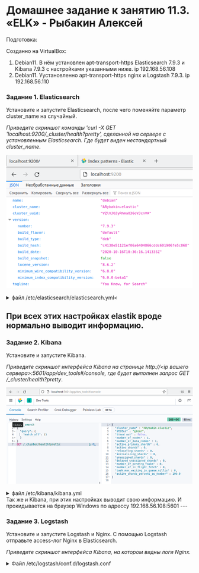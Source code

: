 # Домашнее задание к занятию 11.3. «ELK» - Рыбакин Алексей

Подготовка:

Созданно на VirtualBox:
1. Debian11. В нём установлен apt-transport-https Elasticsearch 7.9.3 и Kibana 7.9.3 с настройками указанными ниже. ip 192.168.56.108
2. Debian11. Уустановленно apt-transport-https nginx и Logstash 7.9.3. ip 192.168.56.110


### Задание 1. Elasticsearch 

Установите и запустите Elasticsearch, после чего поменяйте параметр cluster_name на случайный. 

*Приведите скриншот команды 'curl -X GET 'localhost:9200/_cluster/health?pretty', сделанной на сервере с установленным Elasticsearch. Где будет виден нестандартный cluster_name*.

![1](./img/11-3_1.png)

<details>
<summary>файл /etc/elasticsearch/elasticsearch.yml<</summary>
```
cluster.name: ARybakin-elastic
path.data: /var/lib/elasticsearch
path.logs: /var/log/elasticsearch
```
</details>

При всех этих настройках elastik вроде нормально выводит информацию.  
---

### Задание 2. Kibana

Установите и запустите Kibana.

*Приведите скриншот интерфейса Kibana на странице http://<ip вашего сервера>:5601/app/dev_tools#/console, где будет выполнен запрос GET /_cluster/health?pretty*.

![2](./img/11-3_2.png)

<details>
<summary>файл /etc/kibana/kibana.yml </summary>

```
server.host: "0.0.0.0"
```
</details>
Так же и Kibana, при этих настройках выводит свою информацию.
И прокидывается на браузер Windows по адрессу 192.168.56.108:5601
---

### Задание 3. Logstash

Установите и запустите Logstash и Nginx. С помощью Logstash отправьте access-лог Nginx в Elasticsearch. 

*Приведите скриншот интерфейса Kibana, на котором видны логи Nginx.*

<details>
<summary>Файл /etc/logstash/conf.d/logstash.conf</summary>
```
input {
  file {
    path => "/var/log/nginx/access.log"
    start_position => "beginning"
  }
}

filter {
    grok {
        match => { "message" => "%{IPORHOST:remote_ip} - %{DATA:user_name} \[%{HTTPDATE:access_time}\] \"%{WORD:http_method} %{DATA:url} HTTP/%{NUMBER:http_version}\" %{NUMBER:response_code} %{NUMBER:body_sent_bytes}\"%{DATA:referrer>
    }
    mutate {
        remove_field => [ "host" ]
    }
}

output {
   elasticsearch {
     hosts => "192.168.56.108"
     data_stream => "true"
     index => "nginx-index"
   }
}
# блоки input и filter не правил. отсвил как есть.
```
</details>
![3](./img/11-3_3-1.png)

Вывод логов в kibanu так не получилось


---

### Задание 4. Filebeat. 

Пока не дошёл. Решу logstash значит и этот решу 

Установите и запустите Filebeat. Переключите поставку логов Nginx с Logstash на Filebeat. 

*Приведите скриншот интерфейса Kibana, на котором видны логи Nginx, которые были отправлены через Filebeat.*

<details>
<summary></summary>
```
```
</details>
